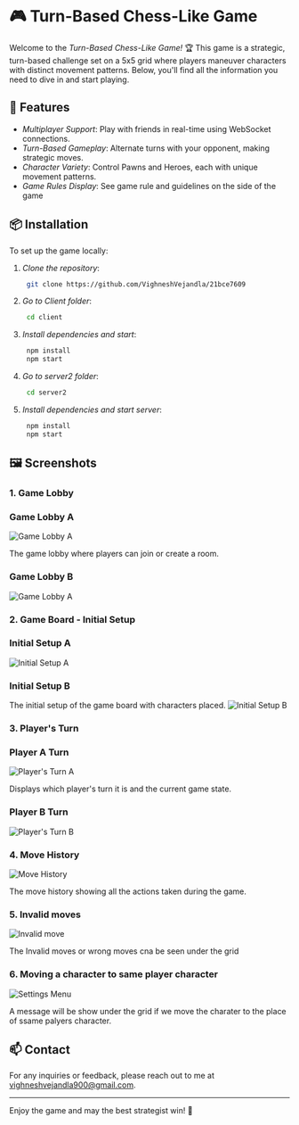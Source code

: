 # 🎮 Turn-Based Chess-Like Game

Welcome to the *Turn-Based Chess-Like Game!* 🏆 This game is a strategic, turn-based challenge set on a 5x5 grid where players maneuver characters with distinct movement patterns. Below, you'll find all the information you need to dive in and start playing.
## 🚀 Features

- *Multiplayer Support*: Play with friends in real-time using WebSocket connections.
- *Turn-Based Gameplay*: Alternate turns with your opponent, making strategic moves.
- *Character Variety*: Control Pawns and Heroes, each with unique movement patterns.
- *Game Rules Display*: See game rule and guidelines on the side of the game

## 📦 Installation

To set up the game locally:

1. *Clone the repository*:

   ``` bash
    git clone https://github.com/VighneshVejandla/21bce7609
   ``` 

2. *Go to Client folder*:

   ``` bash
    cd client
    ```

3. *Install dependencies and start*:

   ``` bash
    npm install
    npm start
   ```

5. *Go to server2 folder*:

   ```  bash
    cd server2
   ```

6. *Install dependencies and start server*:

   ``` bash
    npm install
    npm start
   ```
    
## 🖼 Screenshots

### 1. Game Lobby 
### Game Lobby A
![Game Lobby A](./images/initialboardA.png)

The game lobby where players can join or create a room.

### Game Lobby B
![Game Lobby A](./images/initialboardB.png)

### 2. Game Board - Initial Setup

### Initial Setup A
![Initial Setup A](./images/startgameA.png)

### Initial Setup B
The initial setup of the game board with characters placed.
![Initial Setup B](./images/startgameA.png)

### 3. Player's Turn

### Player A Turn
![Player's Turn A](./images/firstmoveA.png)

Displays which player's turn it is and the current game state.

### Player B Turn
![Player's Turn B](./images/firstmoveB.png)

### 4. Move History

![Move History](./images/movehistory.png)

The move history showing all the actions taken during the game.

### 5. Invalid moves

![Invalid move](./images/wrongmove.png)

The Invalid moves or wrong moves cna be seen under the grid

### 6. Moving a character to same player character

![Settings Menu](./images/samesidecharactermove.png)

A message will be show under the grid if we move the charater to the place of ssame palyers character.


## 📫 Contact

For any inquiries or feedback, please reach out to me at [vighneshvejandla900@gmail.com](mailto:vighneshvejandla900@gmail.com).

---

Enjoy the game and may the best strategist win! 🎉

